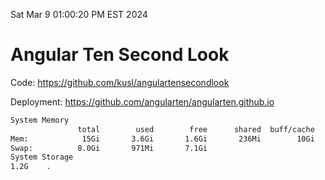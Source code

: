 Sat Mar  9 01:00:20 PM EST 2024

# Angular Ten Second Look

Code: https://github.com/kusl/angulartensecondlook

Deployment: https://github.com/angularten/angularten.github.io

```bash
System Memory
               total        used        free      shared  buff/cache   available
Mem:            15Gi       3.6Gi       1.6Gi       236Mi        10Gi        11Gi
Swap:          8.0Gi       971Mi       7.1Gi
System Storage
1.2G	.
```
```bash
